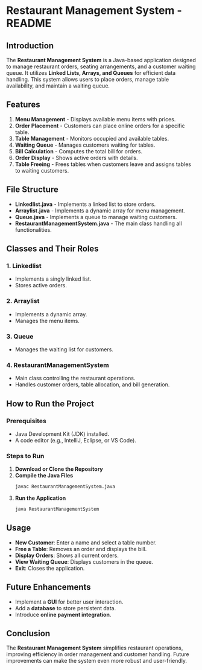 # Restaurant Management System - README

## Introduction
The **Restaurant Management System** is a Java-based application designed to manage restaurant orders, seating arrangements, and a customer waiting queue. It utilizes **Linked Lists, Arrays, and Queues** for efficient data handling. This system allows users to place orders, manage table availability, and maintain a waiting queue.

## Features
1. **Menu Management** - Displays available menu items with prices.
2. **Order Placement** - Customers can place online orders for a specific table.
3. **Table Management** - Monitors occupied and available tables.
4. **Waiting Queue** - Manages customers waiting for tables.
5. **Bill Calculation** - Computes the total bill for orders.
6. **Order Display** - Shows active orders with details.
7. **Table Freeing** - Frees tables when customers leave and assigns tables to waiting customers.

## File Structure
- **Linkedlist.java** - Implements a linked list to store orders.
- **Arraylist.java** - Implements a dynamic array for menu management.
- **Queue.java** - Implements a queue to manage waiting customers.
- **RestaurantManagementSystem.java** - The main class handling all functionalities.

## Classes and Their Roles
### 1. **Linkedlist**
   - Implements a singly linked list.
   - Stores active orders.

### 2. **Arraylist**
   - Implements a dynamic array.
   - Manages the menu items.

### 3. **Queue**
   - Manages the waiting list for customers.

### 4. **RestaurantManagementSystem**
   - Main class controlling the restaurant operations.
   - Handles customer orders, table allocation, and bill generation.

## How to Run the Project
### Prerequisites
- Java Development Kit (JDK) installed.
- A code editor (e.g., IntelliJ, Eclipse, or VS Code).

### Steps to Run
1. **Download or Clone the Repository**
2. **Compile the Java Files**
   ```sh
   javac RestaurantManagementSystem.java
   ```
3. **Run the Application**
   ```sh
   java RestaurantManagementSystem
   ```

## Usage
- **New Customer**: Enter a name and select a table number.
- **Free a Table**: Removes an order and displays the bill.
- **Display Orders**: Shows all current orders.
- **View Waiting Queue**: Displays customers in the queue.
- **Exit**: Closes the application.

## Future Enhancements
- Implement a **GUI** for better user interaction.
- Add a **database** to store persistent data.
- Introduce **online payment integration**.

## Conclusion
The **Restaurant Management System** simplifies restaurant operations, improving efficiency in order management and customer handling. Future improvements can make the system even more robust and user-friendly.

